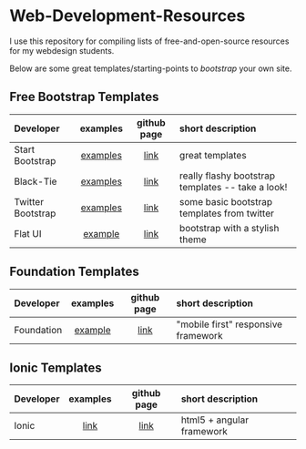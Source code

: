 Web-Development-Resources
=========================

I use this repository for compiling lists of free-and-open-source resources for my webdesign students.

Below are some great templates/starting-points to _bootstrap_ your own site.



## Free Bootstrap Templates

| Developer | examples | github page| short description |
| :--- | :---: | :---: | :--- |
| Start Bootstrap |  [examples](http://startbootstrap.com/all-templates) | [link](http://startbootstrap.com/) | great templates |
| Black-Tie | [examples](http://www.blacktie.co/) | [link](http://www.blacktie.co/) |  really flashy bootstrap templates -- take a look! |
| Twitter Bootstrap | [examples](http://getbootstrap.com/getting-started/) | [link](https://github.com/twbs/bootstrap) | some basic bootstrap templates from twitter |
| Flat UI | [example](http://designmodo.github.io/Flat-UI/) | [link](https://github.com/designmodo/Flat-UI) | bootstrap with a stylish theme |


## Foundation Templates
| Developer | examples | github page| short description |
| :--- | :---: | :---: | :--- |
| Foundation | [example](http://foundation.zurb.com/) | [link](http://foundation.zurb.com/) | "mobile first" responsive framework |
## Ionic Templates

| Developer | examples | github page | short description |
| :--- | :---: | :---: | :--- |
| Ionic | [link](http://ionicframework.com/examples/) | [link](https://github.com/driftyco/ionic) | html5 + angular framework |  



